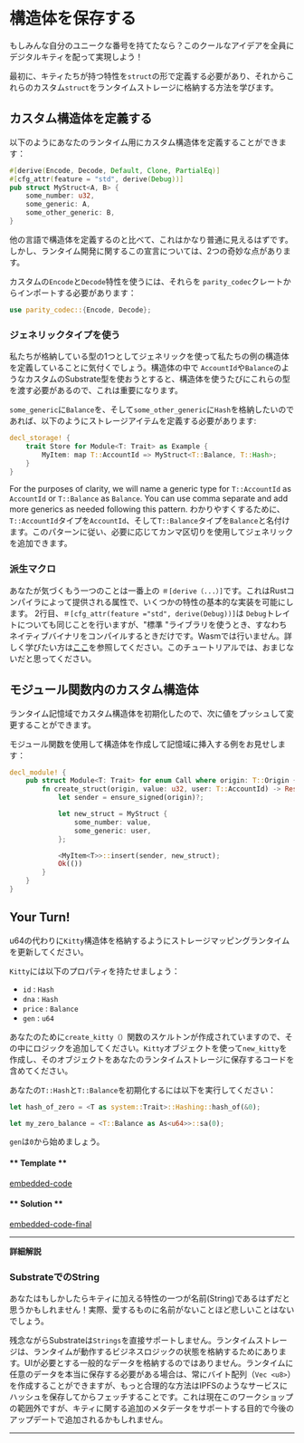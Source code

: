 構造体を保存する
===

もしみんな自分のユニークな番号を持てたなら？このクールなアイデアを全員にデジタルキティを配って実現しよう！

最初に、キティたちが持つ特性を`struct`の形で定義する必要があり、それからこれらのカスタム`struct`をランタイムストレージに格納する方法を学びます。

## カスタム構造体を定義する

以下のようにあなたのランタイム用にカスタム構造体を定義することができます：

```rust
#[derive(Encode, Decode, Default, Clone, PartialEq)]
#[cfg_attr(feature = "std", derive(Debug))]
pub struct MyStruct<A, B> {
    some_number: u32,
    some_generic: A,
    some_other_generic: B,
}
```

他の言語で構造体を定義するのと比べて、これはかなり普通に見えるはずです。しかし、ランタイム開発に関するこの宣言については、2つの奇妙な点があります。

カスタムの`Encode`と`Decode`特性を使うには、それらを `parity_codec`クレートからインポートする必要があります：

```rust
use parity_codec::{Encode, Decode};
```

### ジェネリックタイプを使う

私たちが格納している型の1つとしてジェネリックを使って私たちの例の構造体を定義していることに気付くでしょう。構造体の中で `AccountId`や`Balance`のようなカスタムのSubstrate型を使おうとすると、構造体を使うたびにこれらの型を渡す必要があるので、これは重要になります。

`some_generic`に`Balance`を、そして`some_other_generic`に`Hash`を格納したいのであれば、以下のようにストレージアイテムを定義する必要があります:

```rust
decl_storage! {
    trait Store for Module<T: Trait> as Example {
        MyItem: map T::AccountId => MyStruct<T::Balance, T::Hash>;
    }
}
```

For the purposes of clarity, we will name a generic type for `T::AccountId` as `AccountId` or `T::Balance` as `Balance`. You can use comma separate and add more generics as needed following this pattern.
わかりやすくするために、`T::AccountId`タイプを`AccountId`、そして`T::Balance`タイプを`Balance`と名付けます。このパターンに従い、必要に応じてカンマ区切りを使用してジェネリックを追加できます。

### 派生マクロ

あなたが気づくもう一つのことは一番上の `＃[derive（...）]`です。これはRustコンパイラによって提供される属性で、いくつかの特性の基本的な実装を可能にします。 2行目、`＃[cfg_attr(feature ="std", derive(Debug))]`は `Debug`トレイトについても同じことを行いますが、"標準 "ライブラリを使うとき、すなわちネイティブバイナリをコンパイルするときだけです。Wasmでは行いません。詳しく学びたい方は[ここ](https://doc.rust-lang.org/rust-by-example/trait/derive.html)を参照してください。このチュートリアルでは、おまじないだと思ってください。

## モジュール関数内のカスタム構造体

ランタイム記憶域でカスタム構造体を初期化したので、次に値をプッシュして変更することができます。

モジュール関数を使用して構造体を作成して記憶域に挿入する例をお見せします：

```rust
decl_module! {
    pub struct Module<T: Trait> for enum Call where origin: T::Origin {
        fn create_struct(origin, value: u32, user: T::AccountId) -> Result {
            let sender = ensure_signed(origin)?;

            let new_struct = MyStruct {
                some_number: value,
                some_generic: user,
            };

            <MyItem<T>>::insert(sender, new_struct);
            Ok(())
        }
    }
}
```

## Your Turn!

u64の代わりに`Kitty`構造体を格納するようにストレージマッピングランタイムを更新してください。

`Kitty`には以下のプロパティを持たせましょう：

 - `id` : `Hash`
 - `dna` : `Hash`
 - `price` : `Balance`
 - `gen` : `u64`

あなたのために`create_kitty（）`関数のスケルトンが作成されていますので、その中にロジックを追加してください。`Kitty`オブジェクトを使って`new_kitty`を作成し、そのオブジェクトをあなたのランタイムストレージに保存するコードを含めてください。

あなたの`T::Hash`と`T::Balance`を初期化するには以下を実行してください：

```rust
let hash_of_zero = <T as system::Trait>::Hashing::hash_of(&0);

let my_zero_balance = <T::Balance as As<u64>>::sa(0);
```

`gen`は`0`から始めましょう。

<!-- tabs:start -->

#### ** Template **

[embedded-code](../../1/assets/1.6-template.rs ':include :type=code embed-template')

#### ** Solution **

[embedded-code-final](../../1/assets/1.6-finished-code.rs ':include :type=code embed-final')

<!-- tabs:end -->

---
**詳細解説**

### SubstrateでのString

あなたはもしかしたらキティに加える特性の一つが名前(String)であるはずだと思うかもしれません！実際、愛するものに名前がないことほど悲しいことはないでしょう。

残念ながらSubstrateは`Strings`を直接サポートしません。ランタイムストレージは、ランタイムが動作するビジネスロジックの状態を格納するためにあります。UIが必要とする一般的なデータを格納するのではありません。ランタイムに任意のデータを本当に保存する必要がある場合は、常にバイト配列（`Vec <u8>`）を作成することができますが、もっと合理的な方法はIPFSのようなサービスにハッシュを保存してからフェッチすることです。これは現在このワークショップの範囲外ですが、キティに関する追加のメタデータをサポートする目的で今後のアップデートで追加されるかもしれません。

---
